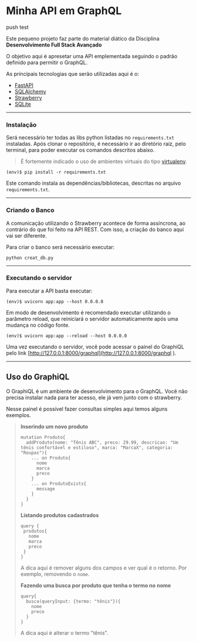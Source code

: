 # Minha API em GraphQL

push test

Este pequeno projeto faz parte do material diático da Disciplina **Desenvolvimento Full Stack Avançado** 

O objetivo aqui é apresetar uma API emplementada seguindo o padrão definido para permitir o GraphQL.

As principais tecnologias que serão utilizadas aqui é o:
 - [FastAPI](https://fastapi.tiangolo.com/)
 - [SQLAlchemy](https://www.sqlalchemy.org/)
 - [Strawberry](https://strawberry.rocks/docs)
 - [SQLite](https://www.sqlite.org/index.html)

---
### Instalação


Será necessário ter todas as libs python listadas no `requirements.txt` instaladas.
Após clonar o repositório, é necessário ir ao diretório raiz, pelo terminal, para poder executar os comandos descritos abaixo.

> É fortemente indicado o uso de ambientes virtuais do tipo [virtualenv](https://virtualenv.pypa.io/en/latest/installation.html).

```
(env)$ pip install -r requirements.txt
```
Este comando instala as dependências/bibliotecas, descritas no arquivo `requirements.txt`.


---
### Criando o Banco

A comunicação utilizando o Strawberry acontece de forma assíncrona, ao contrário do que foi feito na API REST. Com isso, a criação do banco aqui vai ser diferente.

Para criar o banco será necessário executar:

```
python creat_db.py 
```

---
### Executando o servidor

Para executar a API basta executar:

```
(env)$ uvicorn app:app --host 0.0.0.0
```

Em modo de desenvolvimento é recomendado executar utilizando o parâmetro reload, que reiniciará o servidor
automaticamente após uma mudança no código fonte. 

```
(env)$ uvicorn app:app --reload --host 0.0.0.0
```

Uma vez executando o servidor, você pode acessar o painel do GraphiQL pelo link [http://127.0.0.1:8000/graphql](http://127.0.0.1:8000/graphql ).

---
## Uso do GraphiQL

O GraphiQL é um ambiente de desenvolvimento para o GraphQL. Você não precisa instalar nada para ter acesso, ele já vem junto com o strawberry.

Nesse painel é possível fazer consultas simples aqui temos alguns exemplos.

>
> **Inserindo um novo produto**
> ```
> mutation Produto{
>   addProduto(nome: "Tênis ABC", preco: 29.99, descricao: "Um tênis confortável e estiloso", marca: "MarcaX", categoria: "Roupas"){
>     ... on Produto{
>       nome
>       marca
>       preco
>     }
>     ... on ProdutoExists{
>       message
>     }
>   }
> }
> ```
>
> **Listando produtos cadastrados**
> ```
> query {
>  produtos{
>    nome
>    marca
>    preco
>  }
>}
> ```
> A dica aqui é remover alguns dos campos e ver qual é o retorno. Por exemplo, removendo o `nome`.
>
> **Fazendo uma busca por produto que tenha o termo no nome**
> ```
> query{
>   busca(queryInput: {termo: "tênis"}){
>     nome
>     preco
>   }
> }
> ```
> A dica aqui é alterar o termo "tênis".
